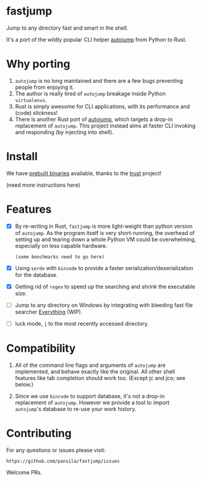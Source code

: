 # fastjump
Jump to any directory fast and smart in the shell.

It's a port of the wildly popular CLI helper [autojump](https://github.com/wting/autojump) from Python to Rust.

# Why porting
1. `autojump` is no long maintained and there are a few bugs preventing people from enjoying it.
2. The author is really tired of `autojump` breakage inside Python `virtualenvs`.
3. Rust is simply awesome for CLI applications, with its performance and (code) slickness!
4. There is another Rust port of [autojump](https://github.com/xen0n/autojump-rs), which targets a drop-in replacement of `autojump`. This project instead aims at faster CLI invoking and responding (by injecting into shell).

# Install
We have [prebuilt binaries](https://github.com/pansila/fastjump/releases) available, thanks to the [trust](https://github.com/japaric/trust) project!

(need more instructions here)

# Features
- [x] By re-writing in Rust, `fastjump` is more light-weight than python version of `autojump`. As the program itself is very short-running, the overhead of setting up and tearing down a whole Python VM could be overwhelming, especially on less capable hardware.

   ```
   (some benchmarks need to go here)
   ```
- [x] Using `serde` with `bincode` to provide a faster serialization/deserialization for the database.
- [x] Getting rid of `regex` to speed up the searching and shrink the executable size.
- [ ] Jump to any directory on Windows by integrating with bleeding fast file searcher [Everything](https://www.voidtools.com/) (WIP).
- [ ] luck mode, `j` to the most recently accessed directory.

# Compatibility
1. All of the command line flags and arguments of `autojump` are implemented, and behave exactly like the original. All other shell features like tab completion should work too. (Except jc and jco; see below.)

2. Since we use `bincode` to support database, it's not a drop-in replacement of `autojump`. However we provide a tool to import `autojump`'s database to re-use your work history.

# Contributing

For any questions or issues please visit:

    https://github.com/pansila/fastjump/issues

Welcome PRs.
